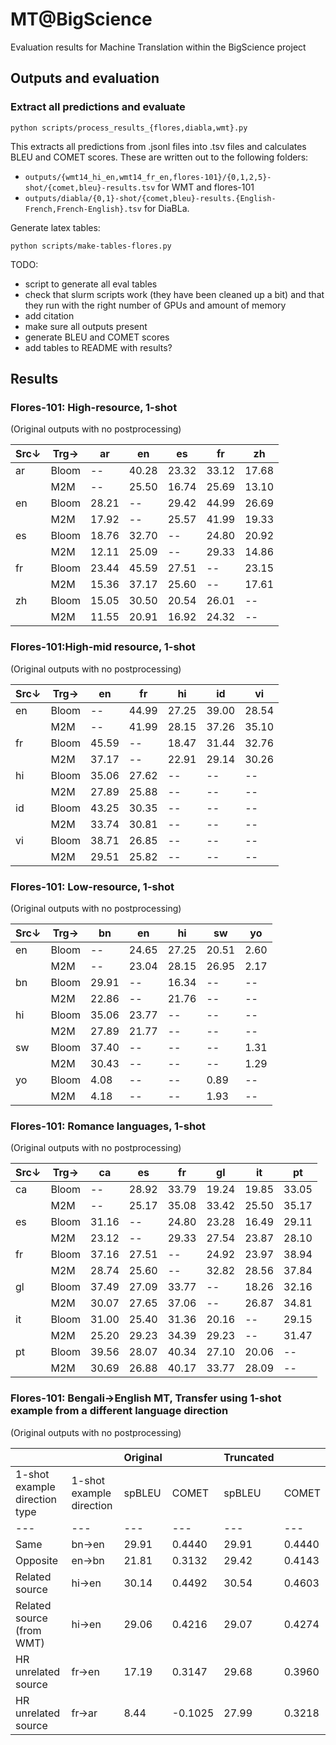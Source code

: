 # MT@BigScience

Evaluation results for Machine Translation within the BigScience project

## Outputs and evaluation

### Extract all predictions and evaluate

```
python scripts/process_results_{flores,diabla,wmt}.py
```

This extracts all predictions from .jsonl files into .tsv files and calculates BLEU and COMET scores. These are written out to the following folders:
- `outputs/{wmt14_hi_en,wmt14_fr_en,flores-101}/{0,1,2,5}-shot/{comet,bleu}-results.tsv` for WMT and flores-101
- `outputs/diabla/{0,1}-shot/{comet,bleu}-results.{English-French,French-English}.tsv` for DiaBLa.

Generate latex tables:
```
python scripts/make-tables-flores.py
```

TODO:
- script to generate all eval tables
- check that slurm scripts work (they have been cleaned up a bit) and that they run with the right number of GPUs and amount of memory
- add citation
- make sure all outputs present
- generate BLEU and COMET scores
- add tables to README with results?

## Results

### Flores-101: High-resource, 1-shot
(Original outputs with no postprocessing)

| Src↓ | Trg→ | ar | en | es | fr | zh |
|---|---|---|---|---|---|---|
 | ar | Bloom | -- | 40.28 | 23.32 | 33.12 | 17.68 |
 |  | M2M | -- | 25.50 | 16.74 | 25.69 | 13.10 |
 | en | Bloom | 28.21 | -- | 29.42 | 44.99 | 26.69 |
 |  | M2M | 17.92 | -- | 25.57 | 41.99 | 19.33 |
 | es | Bloom | 18.76 | 32.70 | -- | 24.80 | 20.92 |
 |  | M2M | 12.11 | 25.09 | -- | 29.33 | 14.86 |
 | fr | Bloom | 23.44 | 45.59 | 27.51 | -- | 23.15 |
 |  | M2M | 15.36 | 37.17 | 25.60 | -- | 17.61 |
 | zh | Bloom | 15.05 | 30.50 | 20.54 | 26.01 | -- |
 |  | M2M | 11.55 | 20.91 | 16.92 | 24.32 | -- |

### Flores-101:High-mid resource, 1-shot
(Original outputs with no postprocessing)

| Src↓ | Trg→ | en | fr | hi | id | vi |
|---|---|---|---|---|---|---|
 | en | Bloom | -- | 44.99 | 27.25 | 39.00 | 28.54 |
 |  | M2M | -- | 41.99 | 28.15 | 37.26 | 35.10 |
 | fr | Bloom | 45.59 | -- | 18.47 | 31.44 | 32.76 |
 |  | M2M | 37.17 | -- | 22.91 | 29.14 | 30.26 |
 | hi | Bloom | 35.06 | 27.62 | -- | -- | -- |
 |  | M2M | 27.89 | 25.88 | -- | -- | -- |
 | id | Bloom | 43.25 | 30.35 | -- | -- | -- |
 |  | M2M | 33.74 | 30.81 | -- | -- | -- |
 | vi | Bloom | 38.71 | 26.85 | -- | -- | -- |
 |  | M2M | 29.51 | 25.82 | -- | -- | -- |
 
 ### Flores-101: Low-resource, 1-shot
 (Original outputs with no postprocessing)
 
| Src↓ | Trg→ | bn | en | hi | sw | yo |
|---|---|---|---|---|---|---|
 | en | Bloom | -- | 24.65 | 27.25 | 20.51 | 2.60 |
 |  | M2M | -- | 23.04 | 28.15 | 26.95 | 2.17 |
 | bn | Bloom | 29.91 | -- | 16.34 | -- | -- |
 |  | M2M | 22.86 | -- | 21.76 | -- | -- |
 | hi | Bloom | 35.06 | 23.77 | -- | -- | -- |
 |  | M2M | 27.89 | 21.77 | -- | -- | -- |
 | sw | Bloom | 37.40 | -- | -- | -- | 1.31 |
 |  | M2M | 30.43 | -- | -- | -- | 1.29 |
 | yo | Bloom | 4.08 | -- | -- | 0.89 | -- |
 |  | M2M | 4.18 | -- | -- | 1.93 | -- | 
 
 ### Flores-101: Romance languages, 1-shot
 (Original outputs with no postprocessing)
 
 | Src↓ | Trg→ | ca | es | fr | gl | it | pt|
|---|---|---|---|---|---|---|---|
 | ca | Bloom | -- | 28.92 | 33.79 | 19.24 | 19.85 | 33.05 | 
 |  | M2M | -- | 25.17 | 35.08 | 33.42 | 25.50 | 35.17 | 
 | es | Bloom | 31.16 | -- | 24.80 | 23.28 | 16.49 | 29.11 | 
 |  | M2M | 23.12 | -- | 29.33 | 27.54 | 23.87 | 28.10 | 
 | fr | Bloom | 37.16 | 27.51 | -- | 24.92 | 23.97 | 38.94 | 
 |  | M2M | 28.74 | 25.60 | -- | 32.82 | 28.56 | 37.84 | 
 | gl | Bloom | 37.49 | 27.09 | 33.77 | -- | 18.26 | 32.16 | 
 |  | M2M | 30.07 | 27.65 | 37.06 | -- | 26.87 | 34.81 | 
 | it | Bloom | 31.00 | 25.40 | 31.36 | 20.16 | -- | 29.15 | 
 |  | M2M | 25.20 | 29.23 | 34.39 | 29.23 | -- | 31.47 | 
 | pt | Bloom | 39.56 | 28.07 | 40.34 | 27.10 | 20.06 | -- | 
 |  | M2M | 30.69 | 26.88 | 40.17 | 33.77 | 28.09 | -- | 
 
 
 ### Flores-101: Bengali→English MT, Transfer using 1-shot example from a different language direction
  (Original outputs with no postprocessing)
  
| | | Original | | Truncated | |
|---|---|---|---|---|---|
| 1-shot example direction type | 1-shot example direction | spBLEU | COMET | spBLEU | COMET |
|---|---|---|---|---|---|
| Same | bn→en | 29.91 | 0.4440 | 29.91 | 0.4440 |
| Opposite | en→bn | 21.81 | 0.3132 | 29.42 | 0.4143 |
| Related source | hi→en | 30.14 | 0.4492 | 30.54 | 0.4603 |
| Related source (from WMT) | hi→en | 29.06 | 0.4216 | 29.07 | 0.4274 |
| HR unrelated source | fr→en | 17.19 | 0.3147 | 29.68 | 0.3960 |
| HR unrelated source | fr→ar | 8.44 | -0.1025 | 27.99 | 0.3218 |
